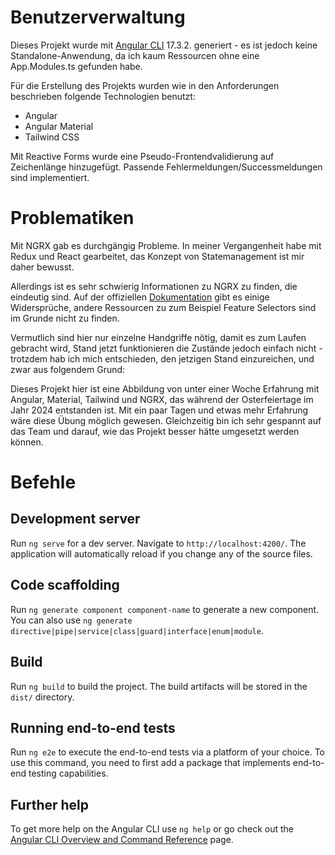 # Benutzerverwaltung

Dieses Projekt wurde mit [Angular CLI](https://github.com/angular/angular-cli) 17.3.2. generiert - es ist jedoch keine Standalone-Anwendung, da ich kaum Ressourcen ohne eine App.Modules.ts gefunden habe.

Für die Erstellung des Projekts wurden wie in den Anforderungen beschrieben folgende Technologien benutzt:

-   Angular
-   Angular Material
-   Tailwind CSS

Mit Reactive Forms wurde eine Pseudo-Frontendvalidierung auf Zeichenlänge hinzugefügt. Passende Fehlermeldungen/Successmeldungen sind implementiert.

# Problematiken

Mit NGRX gab es durchgängig Probleme. In meiner Vergangenheit habe mit Redux und React gearbeitet, das Konzept von Statemanagement ist mir daher bewusst.

Allerdings ist es sehr schwierig Informationen zu NGRX zu finden, die eindeutig sind. Auf der offiziellen [Dokumentation](https://ngrx.io/guide/store) gibt es einige Widersprüche, andere Ressourcen zu zum Beispiel Feature Selectors sind im Grunde nicht zu finden.

Vermutlich sind hier nur einzelne Handgriffe nötig, damit es zum Laufen gebracht wird, Stand jetzt funktionieren die Zustände jedoch einfach nicht - trotzdem hab ich mich entschieden, den jetzigen Stand einzureichen, und zwar aus folgendem Grund:

Dieses Projekt hier ist eine Abbildung von unter einer Woche Erfahrung mit Angular, Material, Tailwind und NGRX, das während der Osterfeiertage im Jahr 2024 entstanden ist. Mit ein paar Tagen und etwas mehr Erfahrung wäre diese Übung möglich gewesen. Gleichzeitig bin ich sehr gespannt auf das Team und darauf, wie das Projekt besser hätte umgesetzt werden können.

# Befehle

## Development server

Run `ng serve` for a dev server. Navigate to `http://localhost:4200/`. The application will automatically reload if you change any of the source files.

## Code scaffolding

Run `ng generate component component-name` to generate a new component. You can also use `ng generate directive|pipe|service|class|guard|interface|enum|module`.

## Build

Run `ng build` to build the project. The build artifacts will be stored in the `dist/` directory.

## Running end-to-end tests

Run `ng e2e` to execute the end-to-end tests via a platform of your choice. To use this command, you need to first add a package that implements end-to-end testing capabilities.

## Further help

To get more help on the Angular CLI use `ng help` or go check out the [Angular CLI Overview and Command Reference](https://angular.io/cli) page.
